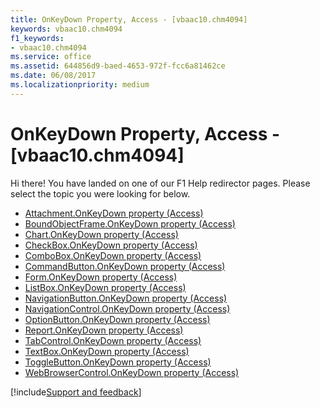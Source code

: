 ```yaml
---
title: OnKeyDown Property, Access - [vbaac10.chm4094]
keywords: vbaac10.chm4094
f1_keywords:
- vbaac10.chm4094
ms.service: office
ms.assetid: 644856d9-baed-4653-972f-fcc6a81462ce
ms.date: 06/08/2017
ms.localizationpriority: medium
---
```



# OnKeyDown Property, Access - [vbaac10.chm4094]

Hi there! You have landed on one of our F1 Help redirector pages. Please select the topic you were looking for below.

- [Attachment.OnKeyDown property (Access)](https://msdn.microsoft.com/library/8135c3e5-e7d0-bafa-3eef-740b6ee73edd%28Office.15%29.aspx)
- [BoundObjectFrame.OnKeyDown property (Access)](https://msdn.microsoft.com/library/4602eec0-96ae-1592-d8b8-d4a44d7e8312%28Office.15%29.aspx)
- [Chart.OnKeyDown property (Access)](../api/access.chart.md)
- [CheckBox.OnKeyDown property (Access)](https://msdn.microsoft.com/library/ead6dc7b-2be4-a8c4-6f4a-7b3fcfcacc48%28Office.15%29.aspx)
- [ComboBox.OnKeyDown property (Access)](https://msdn.microsoft.com/library/49921f2f-abab-692f-52ca-bbdf2ce04ae3%28Office.15%29.aspx)
- [CommandButton.OnKeyDown property (Access)](https://msdn.microsoft.com/library/33945139-f404-ea8a-577e-2a3623f52cb3%28Office.15%29.aspx)
- [Form.OnKeyDown property (Access)](https://msdn.microsoft.com/library/73302cbd-25bc-4ae1-8df9-7813d0a67b65%28Office.15%29.aspx)
- [ListBox.OnKeyDown property (Access)](https://msdn.microsoft.com/library/f1136953-16b3-9628-9411-b13b143725d0%28Office.15%29.aspx)
- [NavigationButton.OnKeyDown property (Access)](https://msdn.microsoft.com/library/8300e663-ec50-a08f-7ee5-f8b5cf7e5db0%28Office.15%29.aspx)
- [NavigationControl.OnKeyDown property (Access)](https://msdn.microsoft.com/library/8de375d7-da00-318a-2a1a-7d2fb26bd11d%28Office.15%29.aspx)
- [OptionButton.OnKeyDown property (Access)](https://msdn.microsoft.com/library/631cb13b-cbee-e5eb-2be8-260aa08c441b%28Office.15%29.aspx)
- [Report.OnKeyDown property (Access)](https://msdn.microsoft.com/library/22be1d11-abbd-81ff-d83c-66aa2884560a%28Office.15%29.aspx)
- [TabControl.OnKeyDown property (Access)](https://msdn.microsoft.com/library/2ced5814-b1b0-0fff-1003-a5e72e66dbc3%28Office.15%29.aspx)
- [TextBox.OnKeyDown property (Access)](https://msdn.microsoft.com/library/472e4b96-a6b1-6473-ed56-64af3522281f%28Office.15%29.aspx)
- [ToggleButton.OnKeyDown property (Access)](https://msdn.microsoft.com/library/b6a167f8-a6a3-a0b1-e04f-7bf1b595c318%28Office.15%29.aspx)
- [WebBrowserControl.OnKeyDown property (Access)](https://msdn.microsoft.com/library/43e45acd-33a4-a740-b733-516e8f6c3c83%28Office.15%29.aspx)

[!include[Support and feedback](~/includes/feedback-boilerplate.md)]